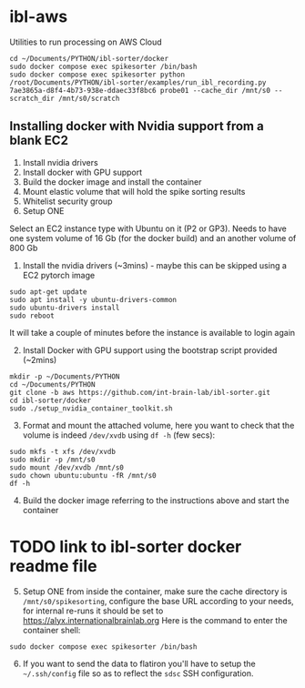 # ibl-aws
Utilities to run processing on AWS Cloud

    cd ~/Documents/PYTHON/ibl-sorter/docker
    sudo docker compose exec spikesorter /bin/bash
    sudo docker compose exec spikesorter python /root/Documents/PYTHON/ibl-sorter/examples/run_ibl_recording.py 7ae3865a-d8f4-4b73-938e-ddaec33f8bc6 probe01 --cache_dir /mnt/s0 --scratch_dir /mnt/s0/scratch



## Installing docker with Nvidia support from a blank EC2

1. Install nvidia drivers
2. Install docker with GPU support
3. Build the docker image and install the container
4. Mount elastic volume that will hold the spike sorting results
5. Whitelist security group
5. Setup ONE



Select an EC2 instance type with Ubuntu on it (P2 or GP3).
Needs to have one system volume of 16 Gb (for the docker build) and an another volume of 800 Gb


1. Install the nvidia drivers (~3mins) - maybe this can be skipped using a EC2 pytorch image
```shell
sudo apt-get update
sudo apt install -y ubuntu-drivers-common
sudo ubuntu-drivers install
sudo reboot
```
It will take a couple of minutes before the instance is available to login again

2. Install Docker with GPU support using the bootstrap script provided (~2mins)

```shell
mkdir -p ~/Documents/PYTHON
cd ~/Documents/PYTHON
git clone -b aws https://github.com/int-brain-lab/ibl-sorter.git
cd ibl-sorter/docker
sudo ./setup_nvidia_container_toolkit.sh
```

3. Format and mount the attached volume, here you want to check that the volume is indeed `/dev/xvdb` using `df -h` (few secs):
```shell
sudo mkfs -t xfs /dev/xvdb
sudo mkdir -p /mnt/s0
sudo mount /dev/xvdb /mnt/s0
sudo chown ubuntu:ubuntu -fR /mnt/s0
df -h
```

4. Build the docker image referring to the instructions above and start the container
# TODO link to ibl-sorter docker readme file

5. Setup ONE from inside the container, make sure the cache directory is `/mnt/s0/spikesorting`, configure the base URL according to your needs,
for internal re-runs it should be set to https://alyx.internationalbrainlab.org
Here is the command to enter the container shell: 
```shell
sudo docker compose exec spikesorter /bin/bash
```

6. If you want to send the data to flatiron you'll have to setup the `~/.ssh/config` file so as to reflect the `sdsc` SSH configuration.